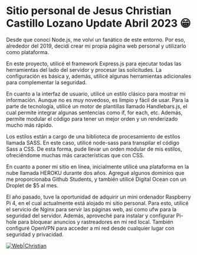 # Sitio personal de Jesus Christian Castillo Lozano Update Abril 2023 😁 

Desde que conocí Node.js, me volví un fanático de este entorno. Por eso, alrededor del 2019, decidí crear mi propia página web personal y utilizarlo como plataforma.

En este proyecto, utilicé el framework Express.js para ejecutar todas las herramientas del lado del servidor y procesar las solicitudes. La configuración es básica y, además, utilicé algunas herramientas adicionales para complementar la seguridad.

En cuanto a la interfaz de usuario, utilicé un estilo clásico para mostrar mi información. Aunque no es muy novedoso, es limpio y fácil de usar. Para la parte de tecnología, utilicé un motor de plantillas llamado Handlebars.js, el cual permite integrar algunas sentencias como if, for each, etc. Además, permite modular el código para tener un mejor orden y un renderizado mucho más rápido.

Los estilos están a cargo de una biblioteca de procesamiento de estilos llamada SASS. En este caso, utilicé node-sass para transpilar el código Sass a CSS. De esta forma, pude llevar un orden modular de mis estilos, ofreciéndome muchas más características que con CSS.

En cuanto a poner mi sitio en línea, inicialmente utilicé una plataforma en la nube llamada HEROKU durante dos años. Agregué algunos dominios que me proporcionaba Github Students, y también utilicé Digital Ocean con un Droplet de $5 al mes.

El año pasado, tuve la oportunidad de adquirir un mini ordenador Raspberry Pi 4, en el cual actualmente está alojado mi sitio personal. Para esto, utilicé el servicio de Nginx para servir las páginas web, así como ufw para la seguridad del servidor. Además, aproveché para instalar y configurar Pi-hole para bloquear anuncios y rastreadores en mi red local. También configuré OpenVPN para acceder a mi red desde cualquier lugar con seguridad y privacidad. 


[![Web|Christian](http://castillolozano.ddns.net/images/jesusChristian.webp)](http:castillolozano.ddns.net)
